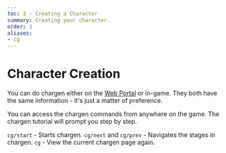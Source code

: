 ```yaml
---
toc: 3 - Creating a Character
summary: Creating your character.
order: 1
aliases:
- cg
---
```

# Character Creation

You can do chargen either on the [Web Portal](/help/web_portal) or in-game.  They both have the same information - it's just a matter of preference.
 
You can access the chargen commands from anywhere on the game.  The chargen tutorial will prompt you step by step.

`cg/start` - Starts chargen.
`cg/next` and `cg/prev` - Navigates the stages in chargen.
`cg` - View the current chargen page again.
